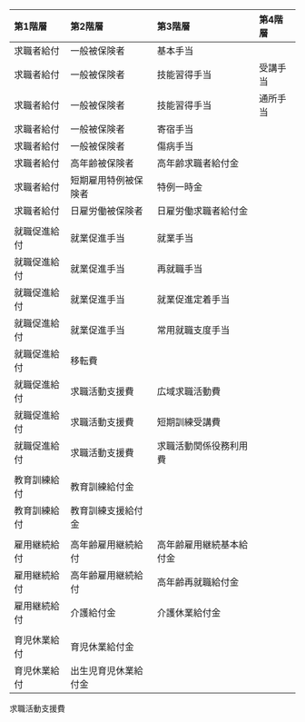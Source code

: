 |第1階層|第2階層|第3階層|第4階層|
|:-  |:-  |:- |:- |
|求職者給付|一般被保険者|基本手当| |
|求職者給付|一般被保険者|技能習得手当|受講手当|
|求職者給付|一般被保険者|技能習得手当|通所手当|
|求職者給付|一般被保険者|寄宿手当| |
|求職者給付|一般被保険者|傷病手当| |
|求職者給付|高年齢被保険者|高年齢求職者給付金| |
|求職者給付|短期雇用特例被保険者|特例一時金| |
|求職者給付|日雇労働被保険者|日雇労働求職者給付金| |
|||||
|就職促進給付|就業促進手当|就業手当| |
|就職促進給付|就業促進手当|再就職手当| |
|就職促進給付|就業促進手当|就業促進定着手当| |
|就職促進給付|就業促進手当|常用就職支度手当| |
|就職促進給付|移転費|| |
|就職促進給付|求職活動支援費|広域求職活動費| |
|就職促進給付|求職活動支援費|短期訓練受講費| |
|就職促進給付|求職活動支援費|求職活動関係役務利用費| |
|||||
|教育訓練給付|教育訓練給付金| | |
|教育訓練給付|教育訓練支援給付金| | |
|||||
|雇用継続給付|高年齢雇用継続給付|高年齢雇用継続基本給付金 | |
|雇用継続給付|高年齢雇用継続給付|高年齢再就職給付金 | |
|雇用継続給付|介護給付金|介護休業給付金 | |
|||||
|育児休業給付|育児休業給付金| | |
|育児休業給付|出生児育児休業給付金| | |

求職活動支援費
